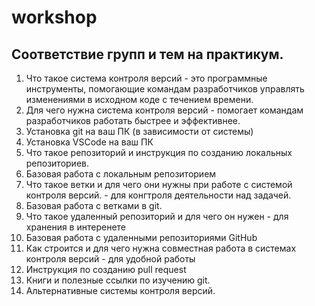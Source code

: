 # workshop

## Соответствие групп и тем на практикум.

1. Что такое система контроля версий - это программные инструменты, помогающие командам разработчиков управлять изменениями в исходном коде с течением времени.
2. Для чего нужна система контроля версий - помогает командам разработчиков работать быстрее и эффективнее.
3. Установка git на ваш ПК (в зависимости от системы)
4. Установка VSCode на ваш ПК
5. Что такое репозиторий и инструкция по созданию локальных репозиториев.
6. Базовая работа с локальным репозиторием
7. Что такое ветки и для чего они нужны при работе с системой контроля версий. - для конгтроля деятельности над задачей.
8. Базовая работа с ветками в git. 
9. Что такое удаленный репозиторий и для чего он нужен - для хранения в интеренете
10. Базовая работа с удаленными репозиториями GitHub
11. Как строится и для чего нужна совместная работа в системах контроля версий - для удобной работы
12. Инструкция по созданию pull request
13. Книги и полезные ссылки по изучению git.
14. Альтернативные системы контроля версий.
